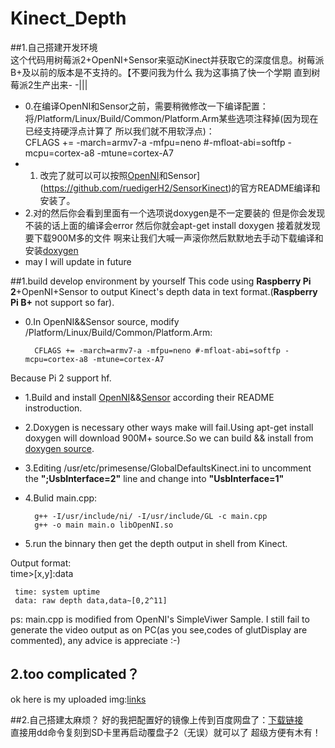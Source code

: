 # Kinect_Depth
##1.自己搭建开发环境   
这个代码用树莓派2+OpenNI+Sensor来驱动Kinect并获取它的深度信息。树莓派B+及以前的版本是不支持的。【不要问我为什么 我为这事搞了快一个学期 直到树莓派2生产出来- -|||        
- 0.在编译OpenNI和Sensor之前，需要稍微修改一下编译配置：     
   将/Platform/Linux/Build/Common/Platform.Arm某些选项注释掉(因为现在已经支持硬浮点计算了 所以我们就不用软浮点)：    
   CFLAGS += -march=armv7-a -mfpu=neno #-mfloat-abi=softfp -mcpu=cortex-a8 -mtune=cortex-A7       
- 1. 改完了就可以可以按照[OpenNI](https://github.com/OpenNI/OpenNI)和Sensor](https://github.com/ruedigerH2/SensorKinect)的官方README编译和安装了。 
- 2.对的然后你会看到里面有一个选项说doxygen是不一定要装的 但是你会发现不装的话上面的编译会error 然后你就会apt-get install doxygen 接着就发现要下载900M多的文件 啊来让我们大喊一声滚你然后默默地去手动下载编译和安装[doxygen](https://github.com/doxygen/doxygen)
- may I will update in future


##1.build develop environment by yourself
This code using **Raspberry Pi 2**+OpenNI+Sensor to output Kinect's depth data in text format.(**Raspberry Pi B+** not support so far).

- 0.In OpenNI&&Sensor source, modify /Platform/Linux/Build/Common/Platform.Arm:  

        CFLAGS += -march=armv7-a -mfpu=neno #-mfloat-abi=softfp -mcpu=cortex-a8 -mtune=cortex-A7 
        
Because Pi 2 support hf.

- 1.Build and install [OpenNI](https://github.com/OpenNI/OpenNI)&&[Sensor](https://github.com/ruedigerH2/SensorKinect) according their README instroduction.   



- 2.Doxygen is necessary other ways make will fail.Using apt-get install doxygen will download 900M+ source.So we can build && install from [doxygen source](https://github.com/doxygen/doxygen).  



- 3.Editing /usr/etc/primesense/GlobalDefaultsKinect.ini to uncomment the **";UsbInterface=2"** line and change into **"UsbInterface=1"**   



- 4.Bulid main.cpp: 

        g++ -I/usr/include/ni/ -I/usr/include/GL -c main.cpp    
        g++ -o main main.o libOpenNI.so       
  


  
- 5.run the binnary then get the depth output in shell from Kinect. 

Output format:     
     time>[x,y]:data
     
     time: system uptime
     data: raw depth data,data~[0,2^11]  


ps: main.cpp is modified from OpenNI's SimpleViwer Sample.
    I still fail to generate the video output as on PC(as you see,codes of glutDisplay are commented), any advice is appreciate :-)
    
## 2.too complicated？
ok here is my uploaded img:[links](http://pan.baidu.com/s/1bI7Em)


##2.自己搭建太麻烦？
好的我把配置好的镜像上传到百度网盘了：[下载链接](http://pan.baidu.com/s/1bI7Em)   
直接用dd命令复刻到SD卡里再启动覆盘子2（无误）就可以了 超级方便有木有！
